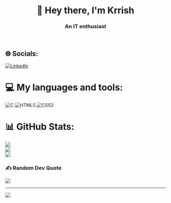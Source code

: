 <h1 align="center">👋 Hey there, I'm Krrish</h1>
<h3 align="center">An IT enthusiast</h3>
<p>&nbsp;</p>

## 🌐 Socials:
[![LinkedIn](https://img.shields.io/badge/LinkedIn-%230077B5.svg?logo=linkedin&logoColor=white)](https://linkedin.com/in/https://www.linkedin.com/in/krrish-aryan-a12153247/) 

# 💻 My languages and tools:
![C](https://img.shields.io/badge/c-%2300599C.svg?style=for-the-badge&logo=c&logoColor=white) ![HTML5](https://img.shields.io/badge/html5-%23E34F26.svg?style=for-the-badge&logo=html5&logoColor=white) ![CSS3](https://img.shields.io/badge/css3-%231572B6.svg?style=for-the-badge&logo=css3&logoColor=white)
# 📊 GitHub Stats:
![](https://github-readme-stats.vercel.app/api?username=krrisharyan&theme=radical&hide_border=false&include_all_commits=false&count_private=false)<br/>
![](https://github-readme-streak-stats.herokuapp.com/?user=krrisharyan&theme=radical&hide_border=false)<br/>
![](https://github-readme-stats.vercel.app/api/top-langs/?username=krrisharyan&theme=radical&hide_border=false&include_all_commits=false&count_private=false&layout=compact)

### ✍️ Random Dev Quote
![](https://quotes-github-readme.vercel.app/api?type=horizontal&theme=radical)

---
[![](https://visitcount.itsvg.in/api?id=krrisharyan&icon=0&color=0)](https://visitcount.itsvg.in)
